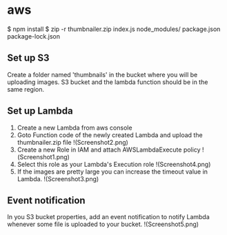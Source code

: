 # aws

$ npm install
$ zip -r thumbnailer.zip index.js node_modules/ package.json package-lock.json

## Set up S3
Create a folder named 'thumbnails' in the bucket where you will be uploading images.
S3 bucket and the lambda function should be in the same region.

## Set up Lambda
1. Create a new Lambda from aws console
2. Goto Function code of the newly created Lambda and upload the thumbnailer.zip file
!(Screenshot2.png)
3. Create a new Role in IAM and attach AWSLambdaExecute policy
!(Screenshot1.png)
4. Select this role as your Lambda's Execution role
!(Screenshot4.png)
5. If the images are pretty large you can increase the timeout value in Lambda.
!(Screenshot3.png) 

## Event notification
In you S3 bucket properties, add an event notification to notify Lambda whenever some file is uploaded to your bucket.
!(Screenshot5.png)


